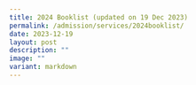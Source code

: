 ```yaml
---
title: 2024 Booklist (updated on 19 Dec 2023)
permalink: /admission/services/2024booklist/
date: 2023-12-19
layout: post
description: ""
image: ""
variant: markdown
---
```

